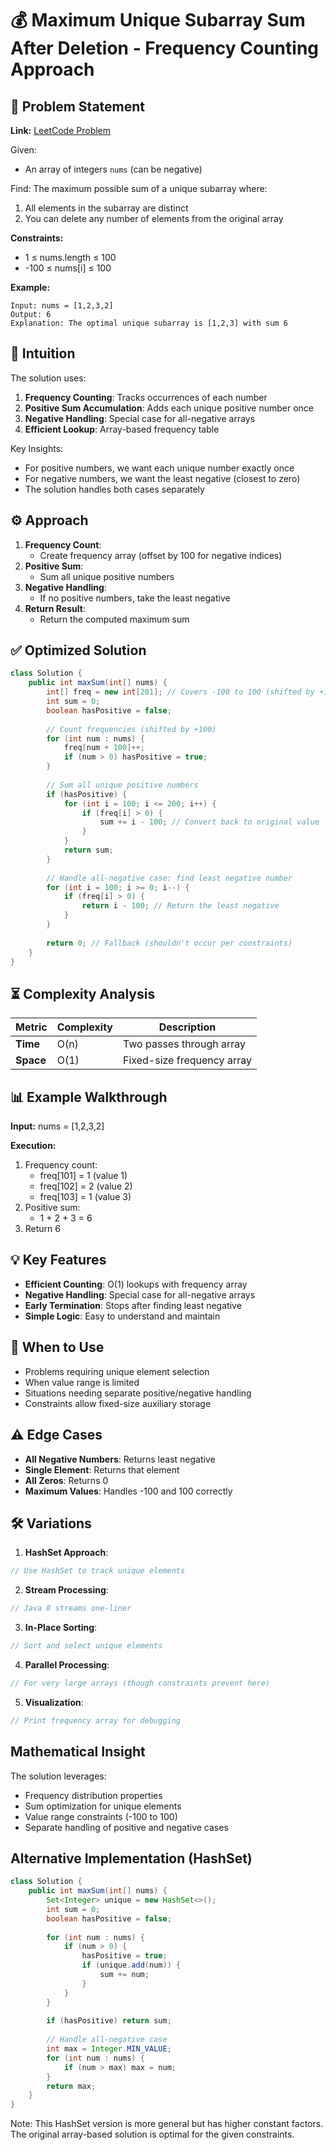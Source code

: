 # 💰 Maximum Unique Subarray Sum After Deletion - Frequency Counting Approach

## 📜 Problem Statement
**Link:** [LeetCode Problem](https://leetcode.com/problems/maximum-unique-subarray-sum-after-deletion/description/?envType=daily-question&envId=2025-07-25)

Given:
- An array of integers `nums` (can be negative)

Find:
The maximum possible sum of a unique subarray where:
1. All elements in the subarray are distinct
2. You can delete any number of elements from the original array

**Constraints:**
- 1 ≤ nums.length ≤ 100
- -100 ≤ nums[i] ≤ 100

**Example:**
```text
Input: nums = [1,2,3,2]
Output: 6
Explanation: The optimal unique subarray is [1,2,3] with sum 6
```

## 🧠 Intuition
The solution uses:
1. **Frequency Counting**: Tracks occurrences of each number
2. **Positive Sum Accumulation**: Adds each unique positive number once
3. **Negative Handling**: Special case for all-negative arrays
4. **Efficient Lookup**: Array-based frequency table

Key Insights:
- For positive numbers, we want each unique number exactly once
- For negative numbers, we want the least negative (closest to zero)
- The solution handles both cases separately

## ⚙️ Approach
1. **Frequency Count**:
   - Create frequency array (offset by 100 for negative indices)
2. **Positive Sum**:
   - Sum all unique positive numbers
3. **Negative Handling**:
   - If no positive numbers, take the least negative
4. **Return Result**:
   - Return the computed maximum sum

## ✅ Optimized Solution
```java
class Solution {
    public int maxSum(int[] nums) {
        int[] freq = new int[201]; // Covers -100 to 100 (shifted by +100)
        int sum = 0;
        boolean hasPositive = false;
        
        // Count frequencies (shifted by +100)
        for (int num : nums) {
            freq[num + 100]++;
            if (num > 0) hasPositive = true;
        }
        
        // Sum all unique positive numbers
        if (hasPositive) {
            for (int i = 100; i <= 200; i++) {
                if (freq[i] > 0) {
                    sum += i - 100; // Convert back to original value
                }
            }
            return sum;
        }
        
        // Handle all-negative case: find least negative number
        for (int i = 100; i >= 0; i--) {
            if (freq[i] > 0) {
                return i - 100; // Return the least negative
            }
        }
        
        return 0; // Fallback (shouldn't occur per constraints)
    }
}
```

## ⏳ Complexity Analysis
| Metric          | Complexity | Description |
|-----------------|------------|-------------|
| **Time**        | O(n)       | Two passes through array |
| **Space**       | O(1)       | Fixed-size frequency array |

## 📊 Example Walkthrough
**Input:** nums = [1,2,3,2]

**Execution:**
1. Frequency count:
   - freq[101] = 1 (value 1)
   - freq[102] = 2 (value 2)
   - freq[103] = 1 (value 3)
2. Positive sum:
   - 1 + 2 + 3 = 6
3. Return 6

## 💡 Key Features
- **Efficient Counting**: O(1) lookups with frequency array
- **Negative Handling**: Special case for all-negative arrays
- **Early Termination**: Stops after finding least negative
- **Simple Logic**: Easy to understand and maintain

## 🚀 When to Use
- Problems requiring unique element selection
- When value range is limited
- Situations needing separate positive/negative handling
- Constraints allow fixed-size auxiliary storage

## ⚠️ Edge Cases
- **All Negative Numbers**: Returns least negative
- **Single Element**: Returns that element
- **All Zeros**: Returns 0
- **Maximum Values**: Handles -100 and 100 correctly

## 🛠 Variations
1. **HashSet Approach**:
```java
// Use HashSet to track unique elements
```

2. **Stream Processing**:
```java
// Java 8 streams one-liner
```

3. **In-Place Sorting**:
```java
// Sort and select unique elements
```

4. **Parallel Processing**:
```java
// For very large arrays (though constraints prevent here)
```

5. **Visualization**:
```java
// Print frequency array for debugging
```

## Mathematical Insight
The solution leverages:
- Frequency distribution properties
- Sum optimization for unique elements
- Value range constraints (-100 to 100)
- Separate handling of positive and negative cases

## Alternative Implementation (HashSet)
```java
class Solution {
    public int maxSum(int[] nums) {
        Set<Integer> unique = new HashSet<>();
        int sum = 0;
        boolean hasPositive = false;
        
        for (int num : nums) {
            if (num > 0) {
                hasPositive = true;
                if (unique.add(num)) {
                    sum += num;
                }
            }
        }
        
        if (hasPositive) return sum;
        
        // Handle all-negative case
        int max = Integer.MIN_VALUE;
        for (int num : nums) {
            if (num > max) max = num;
        }
        return max;
    }
}
```
Note: This HashSet version is more general but has higher constant factors. The original array-based solution is optimal for the given constraints.